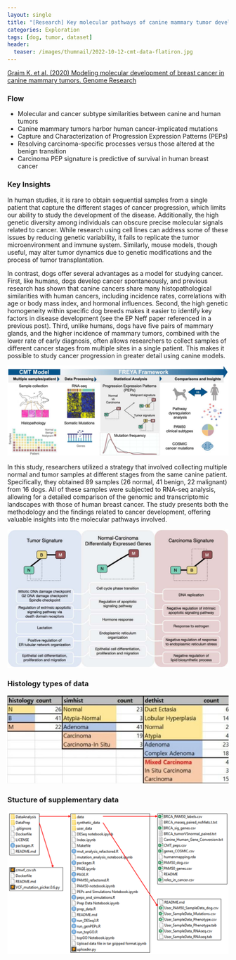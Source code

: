 ```yaml
---
layout: single
title: "[Research] Key molecular pathways of canine mammary tumor development"
categories: Exploration
tags: [dog, tumor, dataset]
header:
  teaser: /images/thumnail/2022-10-12-cmt-data-flatiron.jpg
---
```


[Graim K. et al. (2020) Modeling molecular development of breast cancer in canine mammary tumors. Genome Research](https://genome.cshlp.org/content/31/2/337.long)

### **Flow**

- Molecular and cancer subtype similarities between canine and human tumors
- Canine mammary tumors harbor human cancer-implicated mutations
- Capture and Characterization of Progression Expression Patterns (PEPs)
- Resolving carcinoma-specific processes versus those altered at the benign transition
- Carcinoma PEP signature is predictive of survival in human breast cancer

### **Key Insights**

In human studies, it is rare to obtain sequential samples from a single patient that capture the different stages of cancer progression, which limits our ability to study the development of the disease. Additionally, the high genetic diversity among individuals can obscure precise molecular signals related to cancer. While research using cell lines can address some of these issues by reducing genetic variability, it fails to replicate the tumor microenvironment and immune system. Similarly, mouse models, though useful, may alter tumor dynamics due to genetic modifications and the process of tumor transplantation.

In contrast, dogs offer several advantages as a model for studying cancer. First, like humans, dogs develop cancer spontaneously, and previous research has shown that canine cancers share many histopathological similarities with human cancers, including incidence rates, correlations with age or body mass index, and hormonal influences. Second, the high genetic homogeneity within specific dog breeds makes it easier to identify key factors in disease development (see the EP Neff paper referenced in a previous post). Third, unlike humans, dogs have five pairs of mammary glands, and the higher incidence of mammary tumors, combined with the lower rate of early diagnosis, often allows researchers to collect samples of different cancer stages from multiple sites in a single patient. This makes it possible to study cancer progression in greater detail using canine models.

![](../../images/2022-10-12-cmt-data-flatiron/2024-08-14-04-58-26-image.png)

In this study, researchers utilized a strategy that involved collecting multiple normal and tumor samples at different stages from the same canine patient. Specifically, they obtained 89 samples (26 normal, 41 benign, 22 malignant) from 16 dogs. All of these samples were subjected to RNA-seq analysis, allowing for a detailed comparison of the genomic and transcriptomic landscapes with those of human breast cancer. The study presents both the methodology and the findings related to cancer development, offering valuable insights into the molecular pathways involved.

![](../../images/2022-10-12-cmt-data-flatiron/2024-08-14-04-59-48-image.png)

### Histology types of data

![f_1_e.jpg](../../images/2022-10-12-cmt-data-flatiron/d514d1ae2cf63b8fb5bbe73f0aac9158f4522884.jpg)

### Stucture of supplementary data

![](../../images/2022-10-12-cmt-data-flatiron/2024-08-14-05-05-27-image.png)
